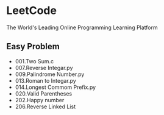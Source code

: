 # LeetCode
The World's Leading Online Programming Learning Platform
>
## Easy Problem
- 001.Two Sum.c
- 007.Reverse Integar.py
- 009.Palindrome Number.py
- 013.Roman to Integar.py
- 014.Longest Commom Prefix.py
- 020.Valid Parentheses
- 202.Happy number
- 206.Reverse Linked List
>
